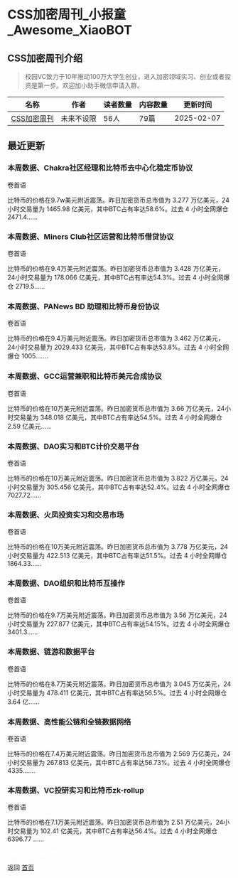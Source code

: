 # CSS加密周刊_小报童_Awesome_XiaoBOT

## CSS加密周刊介绍
> 校园VC致力于10年推动100万大学生创业，进入加密领域实习、创业或者投资是第一步。欢迎加小助手微信申请入群。  
  


|名称|作者|读者数量|内容数量|更新时间|
|---|---|---|---|---|
|[CSS加密周刊](https://xiaobot.net/p/css?refer=0b133df9-27dc-423b-8101-639049001c13)|未来不设限|56人|79篇|2025-02-07|

## 最近更新
### 本周数据、Chakra社区经理和比特币去中心化稳定币协议

卷首语

比特币的价格在9.7w美元附近震荡。昨日加密货币总市值为 3.277 万亿美元，24小时交易量为 1465.98 亿美元，其中BTC占有率达58.6%。过去
4 小时全网爆仓 2471.4......

### 本周数据、Miners Club社区运营和比特币借贷协议

卷首语

比特币的价格在9.4万美元附近震荡。昨日加密货币总市值为 3.428 万亿美元，24小时交易量为 178.066 亿美元，其中BTC占有率达54.3%。过去
4 小时全网爆仓 2719.5......

### 本周数据、PANews BD 助理和比特币身份协议

卷首语

比特币的价格在9.4万美元附近震荡。昨日加密货币总市值为 3.462 万亿美元，24小时交易量为 2029.433
亿美元，其中BTC占有率达53.8%。过去 4 小时全网爆仓 1005.......

### 本周数据、GCC运营兼职和比特币美元合成协议

卷首语

比特币的价格在10万美元附近震荡。昨日加密货币总市值为 3.66 万亿美元，24小时交易量为 348.018 亿美元，其中BTC占有率达54.5%。过去 4
小时全网爆仓 2.59 亿美元......

### 本周数据、DAO实习和BTC计价交易平台

卷首语

比特币的价格在10万美元附近震荡。昨日加密货币总市值为 3.822 万亿美元，24小时交易量为 305.456 亿美元，其中BTC占有率达52.4%。过去
4 小时全网爆仓 7027.72......

### 本周数据、火凤投资实习和交易市场

卷首语

比特币的价格在10万美元附近震荡。昨日加密货币总市值为 3.778 万亿美元，24小时交易量为 422.513 亿美元，其中BTC占有率达51.5%。过去
4 小时全网爆仓 1864.33......

### 本周数据、DAO组织和比特币互操作

卷首语

比特币的价格在9.7万美元附近震荡。昨日加密货币总市值为 3.56 万亿美元，24小时交易量为 227.877 亿美元，其中BTC占有率达54.15%。过去
4 小时全网爆仓 3401.3......

### 本周数据、链游和数据平台

卷首语

比特币的价格在8.7万美元附近震荡。昨日加密货币总市值为 3.045 万亿美元，24小时交易量为 478.411 亿美元，其中BTC占有率达56.5%。过去
4 小时全网爆仓 3.64 亿......

### 本周数据、高性能公链和全链数据网络

卷首语

比特币的价格在7.4万美元附近震荡。昨日加密货币总市值为 2.569 万亿美元，24小时交易量为 267.813
亿美元，其中BTC占有率达56.73%。过去 4 小时全网爆仓 4335.......

### 本周数据、VC投研实习和比特币zk-rollup

卷首语

比特币的价格在7.1万美元附近震荡。昨日加密货币总市值为 2.51 万亿美元，24小时交易量为 102.41 亿美元，其中BTC占有率达56.4%。过去 4
小时全网爆仓 6396.77 ......


<a href="https://github.com/Reno9527/awesome-xiaobot" style="color: white; text-decoration: none;">awesome-xiaobot</a>

返回 [首页](../README.md)
